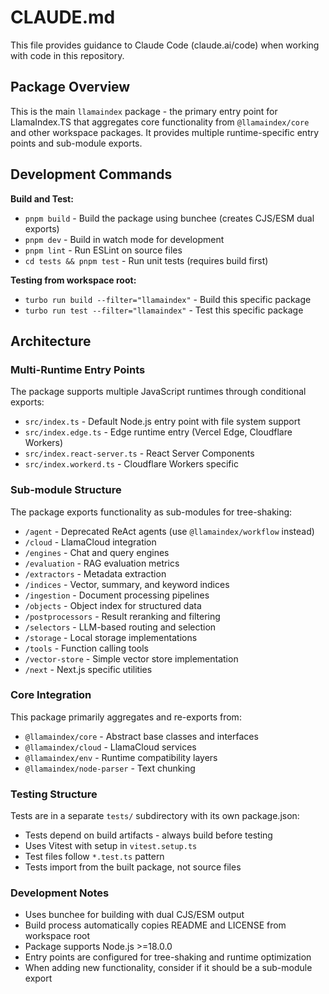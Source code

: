 # CLAUDE.md

This file provides guidance to Claude Code (claude.ai/code) when working with code in this repository.

## Package Overview

This is the main `llamaindex` package - the primary entry point for LlamaIndex.TS that aggregates core functionality from `@llamaindex/core` and other workspace packages. It provides multiple runtime-specific entry points and sub-module exports.

## Development Commands

**Build and Test:**

- `pnpm build` - Build the package using bunchee (creates CJS/ESM dual exports)
- `pnpm dev` - Build in watch mode for development
- `pnpm lint` - Run ESLint on source files
- `cd tests && pnpm test` - Run unit tests (requires build first)

**Testing from workspace root:**

- `turbo run build --filter="llamaindex"` - Build this specific package
- `turbo run test --filter="llamaindex"` - Test this specific package

## Architecture

### Multi-Runtime Entry Points

The package supports multiple JavaScript runtimes through conditional exports:

- `src/index.ts` - Default Node.js entry point with file system support
- `src/index.edge.ts` - Edge runtime entry (Vercel Edge, Cloudflare Workers)
- `src/index.react-server.ts` - React Server Components
- `src/index.workerd.ts` - Cloudflare Workers specific

### Sub-module Structure

The package exports functionality as sub-modules for tree-shaking:

- `/agent` - Deprecated ReAct agents (use `@llamaindex/workflow` instead)
- `/cloud` - LlamaCloud integration
- `/engines` - Chat and query engines
- `/evaluation` - RAG evaluation metrics
- `/extractors` - Metadata extraction
- `/indices` - Vector, summary, and keyword indices
- `/ingestion` - Document processing pipelines
- `/objects` - Object index for structured data
- `/postprocessors` - Result reranking and filtering
- `/selectors` - LLM-based routing and selection
- `/storage` - Local storage implementations
- `/tools` - Function calling tools
- `/vector-store` - Simple vector store implementation
- `/next` - Next.js specific utilities

### Core Integration

This package primarily aggregates and re-exports from:

- `@llamaindex/core` - Abstract base classes and interfaces
- `@llamaindex/cloud` - LlamaCloud services
- `@llamaindex/env` - Runtime compatibility layers
- `@llamaindex/node-parser` - Text chunking

### Testing Structure

Tests are in a separate `tests/` subdirectory with its own package.json:

- Tests depend on build artifacts - always build before testing
- Uses Vitest with setup in `vitest.setup.ts`
- Test files follow `*.test.ts` pattern
- Tests import from the built package, not source files

### Development Notes

- Uses bunchee for building with dual CJS/ESM output
- Build process automatically copies README and LICENSE from workspace root
- Package supports Node.js >=18.0.0
- Entry points are configured for tree-shaking and runtime optimization
- When adding new functionality, consider if it should be a sub-module export
